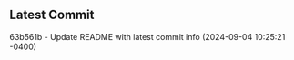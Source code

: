 
## Latest Commit
63b561b - Update README with latest commit info (2024-09-04 10:25:21 -0400) <Yunxi-Zhou>
